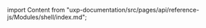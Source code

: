 
import Content from "uxp-documentation/src/pages/api/reference-js/Modules/shell/index.md";

<Content query="product=photoshop"/>
